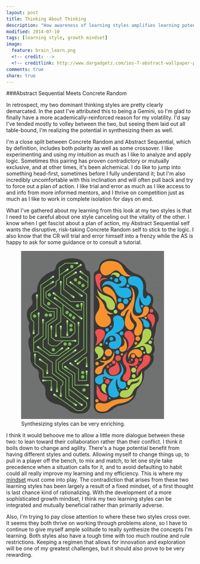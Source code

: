 ```yaml
---
layout: post
title: Thinking About Thinking
description: "How awareness of learning styles amplifies learning potential."
modified: 2014-07-10
tags: [learning style, growth mindset]
image:
  feature: brain_learn.png
  <!-- credit: --> 
  <!-- creditlink: http://www.dargadgetz.com/ios-7-abstract-wallpaper-pack-for-iphone-5-and-ipod-touch-retina/ -->
comments: true
share: true
---
```



###Abstract Sequential Meets Concrete Random

In retrospect, my two dominant thinking styles are pretty clearly demarcated. In the past I've attributed this to being a Gemini, so I'm glad to finally have a more academically-reinforced reason for my volatility. I'd say I've tended mostly to volley between the two, but seeing them laid out all table-bound, I'm realizing the potential in synthesizing them as well.

I'm a close split between Concrete Random and Abstract Sequential, which by definition, includes both polarity as well as some crossover. I like experimenting and using my intuition as much as I like to analyze and apply logic. Sometimes this pairing has proven contradictory or mutually exclusive, and at other times, it's been alchemical. I do like to jump into something head-first, sometimes before I fully understand it; but I'm also incredibly uncomfortable with this inclination and will often pull back and try to force out a plan of action. I like trial and error as much as I like access to and info from more informed mentors, and I thrive on competition just as much as I like to work in complete isolation for days on end.

What I've gathered about my learning from this look at my two styles is that I need to be careful about one style canceling out the vitality of the other. I know when I get fascist about a plan of action, my Abstract Sequential self wants the disruptive, risk-taking Concrete Random self to stick to the logic. I also know that the CR will trial and error himself into a frenzy while the AS is happy to ask for some guidance or to consult a tutorial. 

<figure>
  <img src="/images/learn_style.png" alt=""></a>
  <figcaption>Synthesizing styles can be very enriching</a>.</figcaption>
</figure>

I think it would behoove me to allow a little more dialogue between these two: to lean toward their collaboration rather than their conflict. I think it boils down to change and agility. There's a huge potential benefit from having different styles and outlets. Allowing myself to change things up, to pull in a player off the bench, to mix and match, to let one style take precedence when a situation calls for it, and to avoid defaulting to habit could all really improve my learning and my efficiency. This is where my <a href = "http://mindsetonline.com/changeyourmindset/firststeps/">mindset</a> must come into play. The contradiction that arises from these two learning styles has been largely a result of a fixed mindset, of a first thought is last chance kind of rationalizing. With the development of a more sophisticated growth mindset, I think my two learning styles can be integrated and mutually beneficial rather than primarily adverse.

Also, I'm trying to pay close attention to where these two styles cross over. It seems they both thrive on working through problems alone, so I have to continue to give myself ample solitude to really synthesize the concepts I'm learning. Both styles also have a tough time with too much routine and rule restrictions. Keeping a regimen that allows for innovation and exploration will be one of my greatest challenges, but it should also prove to be very rewarding.